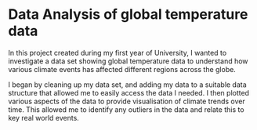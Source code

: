 # Data Analysis of global temperature data 
In this project created during my first year of University, I wanted to investigate a data set showing global temperature data to understand how various climate events has affected different regions across the globe.

I began by cleaning up my data set, and adding my data to a suitable data structure that allowed me to easily access the data I needed. I then plotted various aspects of the data to provide visualisation of climate trends over time. This allowed me to identify any outliers in the data and relate this to key real world events.
